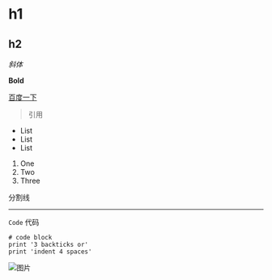 # h1

## h2

*斜体*

**Bold**

[百度一下](https://www.baidu.com/)

> 引用

* List
* List
* List


1. One
2. Two
3. Three

分割线

---

`Code` 代码


```
# code block
print '3 backticks or'
print 'indent 4 spaces'
```

![图片](img/house.png)
